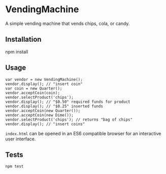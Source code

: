 ﻿# VendingMachine

A simple vending machine that vends chips, cola, or candy.

## Installation

npm install

## Usage
```
var vendor = new VendingMachine();
vendor.display(); // "insert coin"
var coin = new Quarter();
vendor.acceptCoin(coin);
vendor.selectProduct('chips');
vendor.display(); // "$0.50" required funds for product
vendor.display(); // "$0.25" inserted funds
vendor.acceptCoin(new Quarter());
vendor.acceptCoin(new Dime());
vendor.selectProduct('chips'); // returns "bag of chips"
vendor.display(); // "insert coins"
```

`index.html` can be opened in an ES6 compatible browser for an interactive user interface. 

## Tests
```
npm test
```